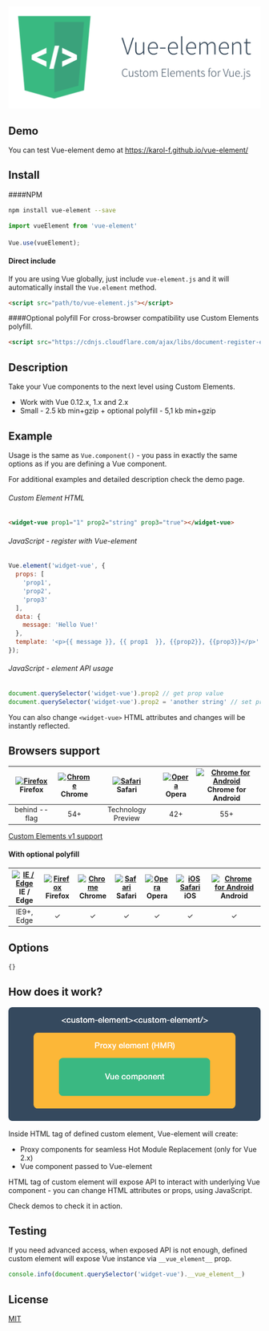 ![Vue-element](src/demo/assets/images/vue-element-logo-text.png)

## Demo
You can test Vue-element demo at https://karol-f.github.io/vue-element/

## Install

####NPM
```bash
npm install vue-element --save
```

```javascript
import vueElement from 'vue-element'

Vue.use(vueElement);
```

#### Direct include

If you are using Vue globally, just include `vue-element.js` and it will automatically install the `Vue.element` method.

```html
<script src="path/to/vue-element.js"></script>
```
####Optional polyfill
For cross-browser compatibility use Custom Elements polyfill.

```html
<script src="https://cdnjs.cloudflare.com/ajax/libs/document-register-element/1.3.0/document-register-element.js"></script>
```

## Description

Take your Vue components to the next level using Custom Elements.

* Work with Vue 0.12.x, 1.x and 2.x
* Small - 2.5 kb min+gzip + optional polyfill - 5,1 kb min+gzip

## Example
Usage is the same as `Vue.component()` - you pass in exactly the same options as if you are defining a Vue component. 

For additional examples and detailed description check the demo page.

###### Custom Element HTML
``` html
<widget-vue prop1="1" prop2="string" prop3="true"></widget-vue>
```

###### JavaScript - register with Vue-element
``` js
Vue.element('widget-vue', {
  props: [
    'prop1',
    'prop2',
    'prop3'
  ],
  data: {
    message: 'Hello Vue!'
  },
  template: '<p>{{ message }}, {{ prop1  }}, {{prop2}}, {{prop3}}</p>'
});
```

###### JavaScript - element API usage
``` js
document.querySelector('widget-vue').prop2 // get prop value
document.querySelector('widget-vue').prop2 = 'another string' // set prop value
```

You can also change `<widget-vue>` HTML attributes and changes will be instantly reflected.


## Browsers support

| [<img src="https://raw.githubusercontent.com/godban/browsers-support-badges/master/src/images/firefox.png" alt="Firefox" width="16px" height="16px" />](http://godban.github.io/browsers-support-badges/)</br>Firefox | [<img src="https://raw.githubusercontent.com/godban/browsers-support-badges/master/src/images/chrome.png" alt="Chrome" width="16px" height="16px" />](http://godban.github.io/browsers-support-badges/)</br>Chrome | [<img src="https://raw.githubusercontent.com/godban/browsers-support-badges/master/src/images/safari.png" alt="Safari" width="16px" height="16px" />](http://godban.github.io/browsers-support-badges/)</br>Safari | [<img src="https://raw.githubusercontent.com/godban/browsers-support-badges/master/src/images/opera.png" alt="Opera" width="16px" height="16px" />](http://godban.github.io/browsers-support-badges/)</br>Opera | [<img src="https://raw.githubusercontent.com/godban/browsers-support-badges/master/src/images/chrome-android.png" alt="Chrome for Android" width="16px" height="16px" />](http://godban.github.io/browsers-support-badges/)</br>Chrome for Android |
|:---------:|:---------:|:---------:|:---------:|:---------:|
| behind --flag| 54+ | Technology Preview| 42+| 55+

[Custom Elements v1 support](http://caniuse.com/#feat=custom-elementsv1)

#### With optional polyfill

| [<img src="https://raw.githubusercontent.com/godban/browsers-support-badges/master/src/images/edge.png" alt="IE / Edge" width="16px" height="16px" />](http://godban.github.io/browsers-support-badges/)</br>IE / Edge | [<img src="https://raw.githubusercontent.com/godban/browsers-support-badges/master/src/images/firefox.png" alt="Firefox" width="16px" height="16px" />](http://godban.github.io/browsers-support-badges/)</br>Firefox | [<img src="https://raw.githubusercontent.com/godban/browsers-support-badges/master/src/images/chrome.png" alt="Chrome" width="16px" height="16px" />](http://godban.github.io/browsers-support-badges/)</br>Chrome | [<img src="https://raw.githubusercontent.com/godban/browsers-support-badges/master/src/images/safari.png" alt="Safari" width="16px" height="16px" />](http://godban.github.io/browsers-support-badges/)</br>Safari | [<img src="https://raw.githubusercontent.com/godban/browsers-support-badges/master/src/images/opera.png" alt="Opera" width="16px" height="16px" />](http://godban.github.io/browsers-support-badges/)</br>Opera | [<img src="https://raw.githubusercontent.com/godban/browsers-support-badges/master/src/images/safari-ios.png" alt="iOS Safari" width="16px" height="16px" />](http://godban.github.io/browsers-support-badges/)</br>iOS | [<img src="https://raw.githubusercontent.com/godban/browsers-support-badges/master/src/images/chrome-android.png" alt="Chrome for Android" width="16px" height="16px" />](http://godban.github.io/browsers-support-badges/)</br>Android |
|:---------:|:---------:|:---------:|:---------:|:---------:|:---------:|:---------:|
| IE9+, Edge| &check;| &check; | &check; | &check; | &check; | &check;

## Options

```javascript
{}
```

## How does it work?
![Vue-element](src/demo/assets/images/vue-element-schema.png)

Inside HTML tag of defined custom element, Vue-element will create:

* Proxy components for seamless Hot Module Replacement (only for Vue 2.x)
* Vue component passed to Vue-element

HTML tag of custom element will expose API to interact with underlying Vue component - you can change HTML attributes or props, using JavaScript. 

Check demos to check it in action.

## Testing

If you need advanced access, when exposed API is not enough, defined custom element will expose Vue instance via `__vue_element__` prop.

```javascript
console.info(document.querySelector('widget-vue').__vue_element__)
```

## License

[MIT](http://opensource.org/licenses/MIT)
